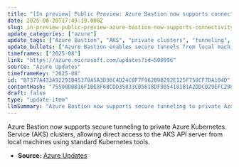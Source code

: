 ```yaml
---
title: "[In preview] Public Preview: Azure Bastion now supports connectivity to private AKS clusters via tunneling"
date: 2025-08-20T17:45:19.000Z
slug: in-preview-public-preview-azure-bastion-now-supports-connectivity-to-private-aks-clusters-via-tunneling
update_categories: ["azure"]
update_tags: ["Azure Bastion", "AKS", "private clusters", "tunneling", "Kubernetes"]
update_bullets: ["Azure Bastion enables secure tunnels from local machines to AKS API servers.", "Supports connectivity to private AKS clusters via tunneling.", "Access is possible using standard Kubernetes tooling.", "Applicable to both private and public AKS clusters with API server endpoints."]
timeframes: ["2025-08"]
link: "https://azure.microsoft.com/updates?id=500996"
source: "Azure Updates"
timeframeKey: "2025-08"
id: "B7377A433A92291B45370A5A3D36C4D24C0F7F962B9B292E125F750CF7DA104D"
contentHash: "75500DBB16F1BE8F68CDD35833CB5618DF9054181B1A2DDC029EFC2983862DB8"
draft: false
type: "update-item"
llmSummary: "Azure Bastion now supports secure tunneling to private Azure Kubernetes Service (AKS) clusters, allowing direct access to the AKS API server from local machines using standard Kubernetes tools."
---
```


Azure Bastion now supports secure tunneling to private Azure Kubernetes Service (AKS) clusters, allowing direct access to the AKS API server from local machines using standard Kubernetes tools.

- **Source:** [Azure Updates](https://azure.microsoft.com/updates?id=500996)
